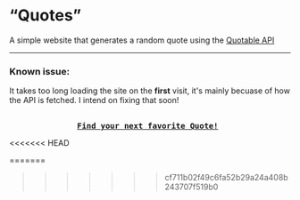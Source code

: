 # “Quotes”
A simple website that generates a random quote using the [Quotable API](https://docs.quotable.io/docs/api)
___________________________________________________________
### Known issue: 
It takes too long loading the site on the **first** visit, it's mainly becuase of how the API is fetched. I intend on fixing that soon!
<pre align = "center"> <b> 
<a href="https://dizzydroid.github.io/quotes/">Find your next favorite Quote!</a> </b>
</pre>
<<<<<<< HEAD

=======
>>>>>>> cf711b02f49c6fa52b29a24a408b243707f519b0
